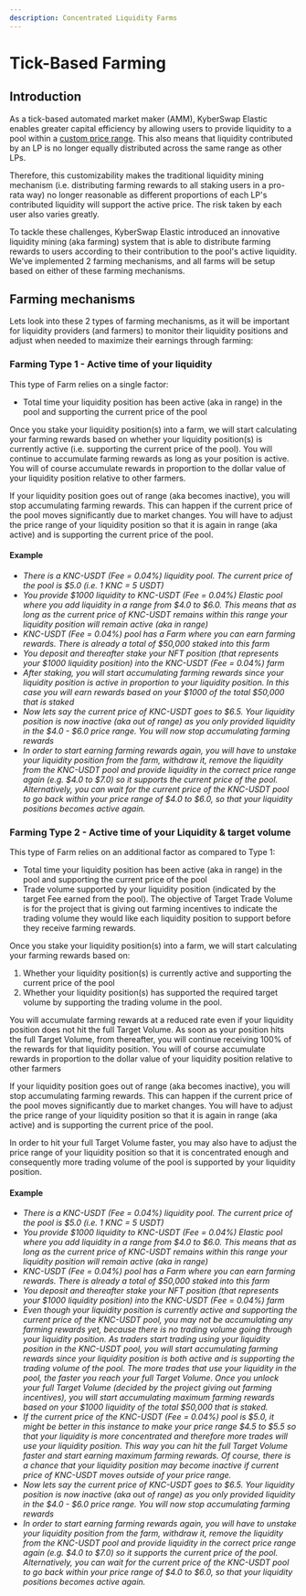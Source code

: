 ```yaml
---
description: Concentrated Liquidity Farms
---
```


# Tick-Based Farming

## Introduction

As a tick-based automated market maker (AMM), KyberSwap Elastic enables greater capital efficiency by allowing users to provide liquidity to a pool within a [custom price range](concentrated-liquidity.md). This also means that liquidity contributed by an LP is no longer equally distributed across the same range as other LPs.

Therefore, this customizability makes the traditional liquidity mining mechanism (i.e. distributing farming rewards to all staking users in a pro-rata way) no longer reasonable as different proportions of each LP's contributed liquidity will support the active price. The risk taken by each user also varies greatly.

To tackle these challenges, KyberSwap Elastic introduced an innovative liquidity mining (aka farming) system that is able to distribute farming rewards to users according to their contribution to the pool's active liquidity. We’ve implemented 2 farming mechanisms, and all farms will be setup based on either of these farming mechanisms.

## Farming mechanisms

Lets look into these 2 types of farming mechanisms, as it will be important for liquidity providers (and farmers) to monitor their liquidity positions and adjust when needed to maximize their earnings through farming:

### **Farming Type 1 - Active time** **of your liquidity**

This type of Farm relies on a single factor:

* Total time your liquidity position has been active (aka in range) in the pool and supporting the current price of the pool

Once you stake your liquidity position(s) into a farm, we will start calculating your farming rewards based on whether your liquidity position(s) is currently active (i.e. supporting the current price of the pool). You will continue to accumulate farming rewards as long as your position is active. You will of course accumulate rewards in proportion to the dollar value of your liquidity position relative to other farmers.

If your liquidity position goes out of range (aka becomes inactive), you will stop accumulating farming rewards. This can happen if the current price of the pool moves significantly due to market changes. You will have to adjust the price range of your liquidity position so that it is again in range (aka active) and is supporting the current price of the pool.

#### Example

* _There is a KNC-USDT (Fee = 0.04%) liquidity pool. The current price of the pool is $5.0 (i.e. 1 KNC = 5 USDT)_
* _You provide $1000 liquidity to KNC-USDT (Fee = 0.04%) Elastic pool where you add liquidity in a range from $4.0 to $6.0. This means that as long as the current price of KNC-USDT remains within this range your liquidity position will remain active (aka in range)_
* _KNC-USDT (Fee = 0.04%) pool has a Farm where you can earn farming rewards. There is already a total of $50,000 staked into this farm_
* _You deposit and thereafter stake your NFT position (that represents your $1000 liquidity position) into the KNC-USDT (Fee = 0.04%) farm_
* _After staking, you will start accumulating farming rewards since your liquidity position is active in proportion to your liquidity position. In this case you will earn rewards based on your $1000 of the total $50,000 that is staked_
* _Now lets say the current price of KNC-USDT goes to $6.5. Your liquidity position is now inactive (aka out of range) as you only provided liquidity in the $4.0 - $6.0 price range. You will now stop accumulating farming rewards_
* _In order to start earning farming rewards again, you will have to unstake your liquidity position from the farm, withdraw it, remove the liquidity from the KNC-USDT pool and provide liquidity in the correct price range again (e.g. $4.0 to $7.0) so it supports the current price of the pool. Alternatively, you can wait for the current price of the KNC-USDT pool to go back within your price range of $4.0 to $6.0, so that your liquidity positions becomes active again._

### **Farming Type 2 - Active time** **of your Liquidity & target volume**

This type of Farm relies on an additional factor as compared to Type 1:

* Total time your liquidity position has been active (aka in range) in the pool and supporting the current price of the pool
* Trade volume supported by your liquidity position (indicated by the target Fee earned from the pool). The objective of Target Trade Volume is for the project that is giving out farming incentives to indicate the trading volume they would like each liquidity position to support before they receive farming rewards.

Once you stake your liquidity position(s) into a farm, we will start calculating your farming rewards based on:

1. Whether your liquidity position(s) is currently active and supporting the current price of the pool
2. Whether your liquidity position(s) has supported the required target volume by supporting the trading volume in the pool.

You will accumulate farming rewards at a reduced rate even if your liquidity position does not hit the full Target Volume. As soon as your position hits the full Target Volume, from thereafter, you will continue receiving 100% of the rewards for that liquidity position. You will of course accumulate rewards in proportion to the dollar value of your liquidity position relative to other farmers

If your liquidity position goes out of range (aka becomes inactive), you will stop accumulating farming rewards. This can happen if the current price of the pool moves significantly due to market changes. You will have to adjust the price range of your liquidity position so that it is again in range (aka active) and is supporting the current price of the pool.

In order to hit your full Target Volume faster, you may also have to adjust the price range of your liquidity position so that it is concentrated enough and consequently more trading volume of the pool is supported by your liquidity position.

#### Example

* _There is a KNC-USDT (Fee = 0.04%) liquidity pool. The current price of the pool is $5.0 (i.e. 1 KNC = 5 USDT)_
* _You provide $1000 liquidity to KNC-USDT (Fee = 0.04%) Elastic pool where you add liquidity in a range from $4.0 to $6.0. This means that as long as the current price of KNC-USDT remains within this range your liquidity position will remain active (aka in range)_
* _KNC-USDT (Fee = 0.04%) pool has a Farm where you can earn farming rewards. There is already a total of $50,000 staked into this farm_
* _You deposit and thereafter stake your NFT position (that represents your $1000 liquidity position) into the KNC-USDT (Fee = 0.04%) farm_
* _Even though your liquidity position is currently active and supporting the current price of the KNC-USDT pool, you may not be accumulating any farming rewards yet, because there is no trading volume going through your liquidity position. As traders start trading using your liquidity position in the KNC-USDT pool, you will start accumulating farming rewards since your liquidity position is both active and is supporting the trading volume of the pool. The more trades that use your liquidity in the pool, the faster you reach your full Target Volume. Once you unlock your full Target Volume (decided by the project giving out farming incentives), you will start accumulating maximum farming rewards based on your $1000 liquidity of the total $50,000 that is staked._
* _If the current price of the KNC-USDT (Fee = 0.04%) pool is $5.0, it might be better in this instance to make your price range $4.5 to $5.5 so that your liquidity is more concentrated and therefore more trades will use your liquidity position. This way you can hit the full Target Volume faster and start earning maximum farming rewards. Of course, there is a chance that your liquidity position may become inactive if current price of KNC-USDT moves outside of your price range._
* _Now lets say the current price of KNC-USDT goes to $6.5. Your liquidity position is now inactive (aka out of range) as you only provided liquidity in the $4.0 - $6.0 price range. You will now stop accumulating farming rewards_
* _In order to start earning farming rewards again, you will have to unstake your liquidity position from the farm, withdraw it, remove the liquidity from the KNC-USDT pool and provide liquidity in the correct price range again (e.g. $4.0 to $7.0) so it supports the current price of the pool. Alternatively, you can wait for the current price of the KNC-USDT pool to go back within your price range of $4.0 to $6.0, so that your liquidity positions becomes active again._
